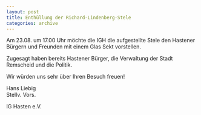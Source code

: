 ```yaml
---
layout: post
title: Enthüllung der Richard-Lindenberg-Stele
categories: archive
---
```


Am 23.08. um 17.00 Uhr möchte die IGH die aufgestellte Stele den Hastener Bürgern
und Freunden mit einem Glas Sekt vorstellen.

Zugesagt haben bereits Hastener Bürger, die Verwaltung der Stadt Remscheid
und die Politik.

Wir würden uns sehr über Ihren Besuch freuen!

Hans Liebig  
Stellv. Vors.

IG Hasten e.V.
